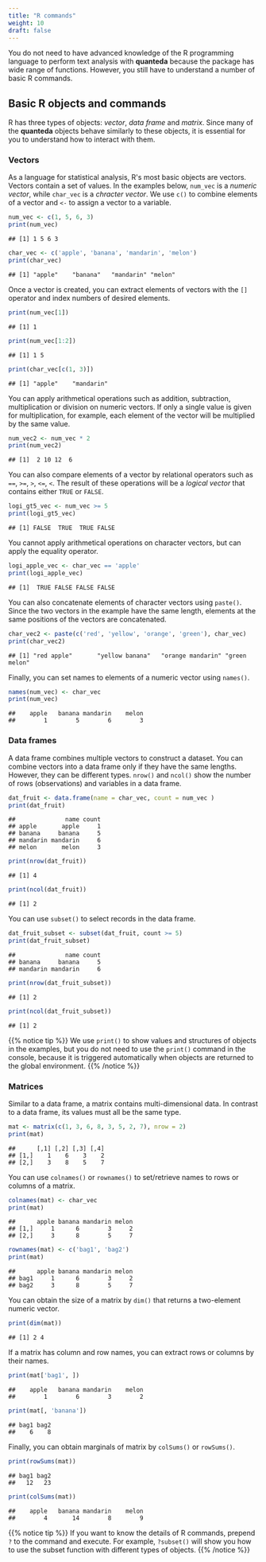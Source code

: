 ```yaml
---
title: "R commands"
weight: 10
draft: false
---
```


You do not need to have advanced knowledge of the R programming language to perform text analysis with **quanteda** because the package has wide range of functions. However, you still have to understand a number of basic R commands.

## Basic R objects and commands

R has three types of objects: *vector*, *data frame* and *matrix*. Since many of the **quanteda** objects behave similarly to these objects, it is essential for you to understand how to interact with them.

### Vectors

As a language for statistical analysis, R's most basic objects are vectors. Vectors contain a set of values. In the examples below, `num_vec` is a *numeric vector*, while `char_vec` is a *chracter vector*. We use `c()` to combine elements of a vector and `<-` to assign a vector to a variable. 


```r
num_vec <- c(1, 5, 6, 3)
print(num_vec)
```

```
## [1] 1 5 6 3
```

```r
char_vec <- c('apple', 'banana', 'mandarin', 'melon')
print(char_vec)
```

```
## [1] "apple"    "banana"   "mandarin" "melon"
```

Once a vector is created, you can extract elements of vectors with the `[]` operator and index numbers of desired elements.


```r
print(num_vec[1])
```

```
## [1] 1
```

```r
print(num_vec[1:2])
```

```
## [1] 1 5
```

```r
print(char_vec[c(1, 3)])
```

```
## [1] "apple"    "mandarin"
```

You can apply arithmetical operations such as addition, subtraction, multiplication or division on numeric vectors. If only a single value is given for multiplication, for example, each element of the vector will be multiplied by the same value.


```r
num_vec2 <- num_vec * 2
print(num_vec2)
```

```
## [1]  2 10 12  6
```

You can also compare elements of a vector by relational operators such as `==`, `>=`, `>`, `<=`, `<`. The result of these operations will be a *logical vector* that contains either `TRUE` or `FALSE`.


```r
logi_gt5_vec <- num_vec >= 5
print(logi_gt5_vec)
```

```
## [1] FALSE  TRUE  TRUE FALSE
```

You cannot apply arithmetical operations on character vectors, but can apply the equality operator.


```r
logi_apple_vec <- char_vec == 'apple'
print(logi_apple_vec)
```

```
## [1]  TRUE FALSE FALSE FALSE
```

You can also concatenate elements of character vectors using `paste()`. Since the two vectors in the example have the same length, elements at the same positions of the vectors are concatenated. 


```r
char_vec2 <- paste(c('red', 'yellow', 'orange', 'green'), char_vec)
print(char_vec2)
```

```
## [1] "red apple"       "yellow banana"   "orange mandarin" "green melon"
```

Finally, you can set names to elements of a numeric vector using `names()`.


```r
names(num_vec) <- char_vec
print(num_vec)
```

```
##    apple   banana mandarin    melon 
##        1        5        6        3
```

### Data frames

A data frame combines multiple vectors to construct a dataset. You can combine vectors into a data frame only if they have the same lengths. However, they can be different types. `nrow()` and `ncol()` show the number of rows (observations) and variables in a data frame.


```r
dat_fruit <- data.frame(name = char_vec, count = num_vec )
print(dat_fruit)
```

```
##              name count
## apple       apple     1
## banana     banana     5
## mandarin mandarin     6
## melon       melon     3
```

```r
print(nrow(dat_fruit))
```

```
## [1] 4
```

```r
print(ncol(dat_fruit))
```

```
## [1] 2
```

You can use `subset()` to select records in the data frame. 


```r
dat_fruit_subset <- subset(dat_fruit, count >= 5)
print(dat_fruit_subset)
```

```
##              name count
## banana     banana     5
## mandarin mandarin     6
```

```r
print(nrow(dat_fruit_subset))
```

```
## [1] 2
```

```r
print(ncol(dat_fruit_subset))
```

```
## [1] 2
```

{{% notice tip %}}
We use `print()` to show values and structures of objects in the examples, but you do not need to use the `print()` command in the console, because it is triggered automatically when objects are returned to the global environment.
{{% /notice %}}

### Matrices

Similar to a data frame, a matrix contains multi-dimensional data. In contrast to a data frame, its values must all be the same type.


```r
mat <- matrix(c(1, 3, 6, 8, 3, 5, 2, 7), nrow = 2)
print(mat)
```

```
##      [,1] [,2] [,3] [,4]
## [1,]    1    6    3    2
## [2,]    3    8    5    7
```

You can use `colnames()` or `rownames()` to set/retrieve names to rows or columns of a matrix.


```r
colnames(mat) <- char_vec
print(mat)
```

```
##      apple banana mandarin melon
## [1,]     1      6        3     2
## [2,]     3      8        5     7
```

```r
rownames(mat) <- c('bag1', 'bag2') 
print(mat)
```

```
##      apple banana mandarin melon
## bag1     1      6        3     2
## bag2     3      8        5     7
```

You can obtain the size of a matrix by `dim()` that returns a two-element numeric vector.


```r
print(dim(mat))
```

```
## [1] 2 4
```

If a matrix has column and row names, you can extract rows or columns by their names.


```r
print(mat['bag1', ])
```

```
##    apple   banana mandarin    melon 
##        1        6        3        2
```

```r
print(mat[, 'banana'])
```

```
## bag1 bag2 
##    6    8
```

Finally, you can obtain marginals of matrix by `colSums()` or `rowSums()`.


```r
print(rowSums(mat))
```

```
## bag1 bag2 
##   12   23
```

```r
print(colSums(mat))
```

```
##    apple   banana mandarin    melon 
##        4       14        8        9
```

{{% notice tip %}}
If you want to know the details of R commands, prepend `?` to the command and execute. For example, `?subset()` will show you how to use the subset function with different types of objects.
{{% /notice %}}
